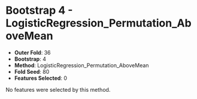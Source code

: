 # Bootstrap 4 - LogisticRegression_Permutation_AboveMean

- **Outer Fold**: 36
- **Bootstrap**: 4
- **Method**: LogisticRegression_Permutation_AboveMean
- **Fold Seed**: 80
- **Features Selected**: 0

No features were selected by this method.
